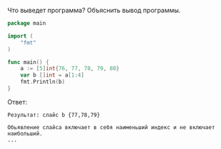 Что выведет программа? Объяснить вывод программы.

```go
package main

import (
    "fmt"
)

func main() {
    a := [5]int{76, 77, 78, 79, 80}
    var b []int = a[1:4]
    fmt.Println(b)
}
```

Ответ:
```
Результат: слайс b {77,78,79}

Обьявление слайса включает в себя наименьший индекс и не включает наибольший.
...

```
